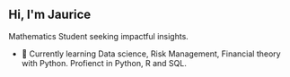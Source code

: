 

## Hi, I'm Jaurice 

Mathematics Student seeking impactful insights.

- 🔭 Currently learning  Data science,
     Risk Management, Financial theory with Python. 
  Profienct in Python, R and SQL.



 


